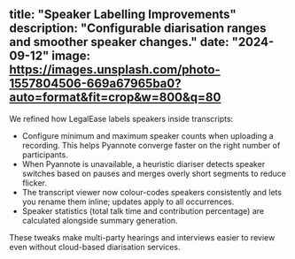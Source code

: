title: "Speaker Labelling Improvements"
description: "Configurable diarisation ranges and smoother speaker changes."
date: "2024-09-12"
image: https://images.unsplash.com/photo-1557804506-669a67965ba0?auto=format&fit=crop&w=800&q=80
---

We refined how LegalEase labels speakers inside transcripts:

- Configure minimum and maximum speaker counts when uploading a recording. This helps Pyannote converge faster on the right number of participants.
- When Pyannote is unavailable, a heuristic diariser detects speaker switches based on pauses and merges overly short segments to reduce flicker.
- The transcript viewer now colour-codes speakers consistently and lets you rename them inline; updates apply to all occurrences.
- Speaker statistics (total talk time and contribution percentage) are calculated alongside summary generation.

These tweaks make multi-party hearings and interviews easier to review even without cloud-based diarisation services.
